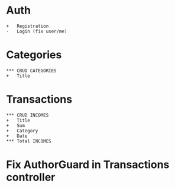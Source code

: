 # Auth

    +   Registration
    -   Login (fix user/me)

# Categories

    *** CRUD CATEGORIES
    +   Title

# Transactions

    *** CRUD INCOMES
    +   Title
    +   Sum
    +   Category
    +   Date
    *** Total INCOMES

# Fix AuthorGuard in Transactions controller